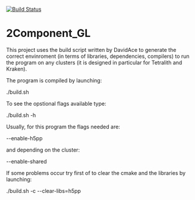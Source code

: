 [![Build Status](https://travis-ci.org/DavidAce/2Component_GL.svg?branch=master)](https://travis-ci.org/DavidAce/2Component_GL)
# 2Component_GL

This project uses the build script written by DavidAce to generate the correct envinroment (in terms of libraries, dependencies, compilers) to run the program on any clusters (it is designed in particular for Tetralith and Kraken).

The program is compiled by launching:

./build.sh

To see the opstional flags available type:

./build.sh -h

Usually, for this program the flags needed are:

--enable-h5pp

and depending on the cluster:

--enable-shared

If some problems occur try first of to clear the cmake and the libraries by launching:

./build.sh -c  --clear-libs=h5pp
